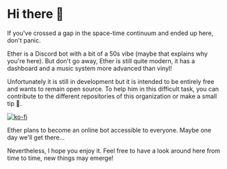 # Hi there 👋

If you've crossed a gap in the space-time continuum and ended up here, don't panic.

Ether is a Discord bot with a bit of a 50s vibe (maybe that explains why you're here). But don't go away, Ether is still quite modern, it has a dashboard and a music system more advanced than vinyl!

Unfortunately it is still in development but it is intended to be entirely free and wants to remain open source. To help him in this difficult task, you can contribute to the different repositories of this organization or make a small tip 👀.

[![ko-fi](https://ko-fi.com/img/githubbutton_sm.svg)](https://ko-fi.com/Y8Y7DH7YN)

Ether plans to become an online bot accessible to everyone. Maybe one day we'll get there...

Nevertheless, I hope you enjoy it. Feel free to have a look around here from time to time, new things may emerge!